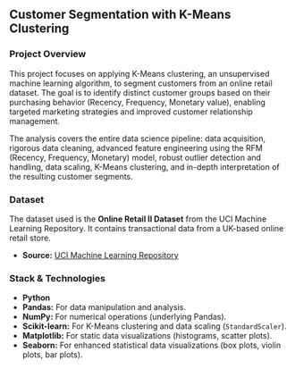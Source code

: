 ## Customer Segmentation with K-Means Clustering

### Project Overview

This project focuses on applying K-Means clustering, an unsupervised machine learning algorithm, to segment customers from an online retail dataset. The goal is to identify distinct customer groups based on their purchasing behavior (Recency, Frequency, Monetary value), enabling targeted marketing strategies and improved customer relationship management.

The analysis covers the entire data science pipeline: data acquisition, rigorous data cleaning, advanced feature engineering using the RFM (Recency, Frequency, Monetary) model, robust outlier detection and handling, data scaling, K-Means clustering, and in-depth interpretation of the resulting customer segments.

### Dataset

The dataset used is the **Online Retail II Dataset** from the UCI Machine Learning Repository. It contains transactional data from a UK-based online retail store.

- **Source:** [UCI Machine Learning Repository](https://archive.ics.uci.edu/dataset/502/online+retail+ii)

### Stack & Technologies

- **Python**
- **Pandas:** For data manipulation and analysis.
- **NumPy:** For numerical operations (underlying Pandas).
- **Scikit-learn:** For K-Means clustering and data scaling (`StandardScaler`).
- **Matplotlib:** For static data visualizations (histograms, scatter plots).
- **Seaborn:** For enhanced statistical data visualizations (box plots, violin plots, bar plots).
